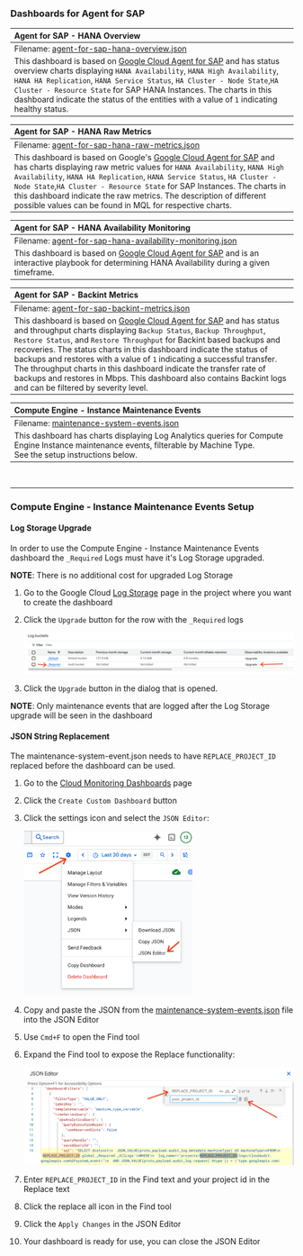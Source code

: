 ### Dashboards for Agent for SAP

|Agent for SAP - HANA Overview|
|:------------------|
|Filename: [agent-for-sap-hana-overview.json](agent-for-sap-hana-overview.json)|
|This dashboard is based on [Google Cloud Agent for SAP](https://cloud.google.com/solutions/sap/docs/agent-for-sap/latest/all-guides) and has status overview charts displaying `HANA Availability`, `HANA High Availability`, `HANA HA Replication`, `HANA Service Status`, `HA Cluster - Node State`,`HA Cluster - Resource State` for SAP HANA Instances. The charts in this dashboard indicate the status of the entities with a value of `1` indicating healthy status.|

|Agent for SAP - HANA Raw Metrics|
|:------------------|
|Filename: [agent-for-sap-hana-raw-metrics.json](agent-for-sap-hana-raw-metrics.json)|
|This dashboard is based on Google's [Google Cloud Agent for SAP](https://cloud.google.com/solutions/sap/docs/agent-for-sap/latest/all-guides) and has charts displaying raw metric values for `HANA Availability`, `HANA High Availability`, `HANA HA Replication`, `HANA Service Status`, `HA Cluster - Node State`,`HA Cluster - Resource State` for SAP Instances. The charts in this dashboard indicate the raw metrics. The description of different possible values can be found in MQL for respective charts.|

|Agent for SAP - HANA Availability Monitoring|
|:------------------|
|Filename: [agent-for-sap-hana-availability-monitoring.json](agent-for-sap-hana-availability-monitoring.json)|
|This dashboard is based on [Google Cloud Agent for SAP](https://cloud.google.com/solutions/sap/docs/agent-for-sap/latest/all-guides) and is an interactive playbook for determining HANA Availability during a given timeframe.|

|Agent for SAP - Backint Metrics|
|:------------------|
|Filename: [agent-for-sap-backint-metrics.json](agent-for-sap-backint-metrics.json)|
|This dashboard is based on [Google Cloud Agent for SAP](https://cloud.google.com/solutions/sap/docs/agent-for-sap/latest/all-guides) and has status and throughput charts displaying `Backup Status`, `Backup Throughput`, `Restore Status`, and `Restore Throughput` for Backint based backups and recoveries. The status charts in this dashboard indicate the status of backups and restores with a value of `1` indicating a successful transfer. The throughput charts in this dashboard indicate the transfer rate of backups and restores in Mbps. This dashboard also contains Backint logs and can be filtered by severity level.

|Compute Engine - Instance Maintenance Events|
|:------------------|
|Filename: [maintenance-system-events.json](maintenance-system-events.json)|
|This dashboard has charts displaying Log Analytics queries for Compute Engine Instance maintenance events, filterable by Machine Type. <br/> See the setup instructions below.|

<br/>
<hr/>

### Compute Engine - Instance Maintenance Events Setup

#### Log Storage Upgrade

In order to use the Compute Engine - Instance Maintenance Events dashboard the
`_Required` Logs must have it's Log Storage upgraded.

**NOTE**: There is no additional cost for upgraded Log Storage

1. Go to the Google Cloud
[Log Storage](http://console.cloud.google.com/logs/storage) page in the project
where you want to create the dashboard

2. Click the `Upgrade` button for the row with the `_Required` logs

      <img src="maintenance-system-events-log-bucket.png" alt="Log Storage Upgrade" width="700"/>

3. Click the `Upgrade` button in the dialog that is opened.

**NOTE**: Only maintenance events that are logged after the Log Storage upgrade
will be seen in the dashboard

#### JSON String Replacement

The maintenance-system-event.json needs to have `REPLACE_PROJECT_ID` replaced
before the dashboard can be used.

1. Go to the
[Cloud Monitoring Dashboards](http://console.cloud.google.com/monitoring/dashboards)
page

2. Click the `Create Custom Dashboard` button
3. Click the settings icon and select the `JSON Editor`:

      <img src="maintenance-system-events-json-editor.png" alt="JSON Editor" width="300"/>

4. Copy and paste the JSON from the
[maintenance-system-events.json](maintenance-system-events.json) file into the
JSON Editor
5. Use `Cmd+F` to open the Find tool
6. Expand the Find tool to expose the Replace functionality:

      <img src="maintenance-system-events-json-find.png" alt="JSON Find" width="500"/>

7. Enter `REPLACE_PROJECT_ID` in the Find text and your project id in the
Replace text
8. Click the replace all icon in the Find tool
9. Click the `Apply Changes` in the JSON Editor
10. Your dashboard is ready for use, you can close the JSON Editor
